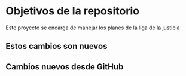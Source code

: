 # Objetivos de la repositorio

Este proyecto se encarga de manejar los planes de la liga de la justicia

## Estos cambios son nuevos

## Cambios nuevos desde GitHub
